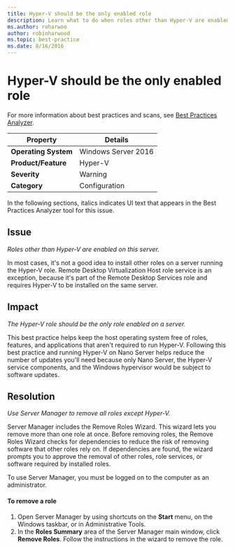 ```yaml
---
title: Hyper-V should be the only enabled role
description: Learn what to do when roles other than Hyper-V are enabled on your server.
ms.author: roharwoo
author: robinharwood
ms.topic: best-practice
ms.date: 8/16/2016
---
```

# Hyper-V should be the only enabled role

For more information about best practices and scans, see [Best Practices Analyzer](/previous-versions/windows/it-pro/windows-server-2008-R2-and-2008/dd759260(v=ws.11)).

|Property|Details|
|-|-|
|**Operating System**|Windows Server 2016|
|**Product/Feature**|Hyper-V|
|**Severity**|Warning|
|**Category**|Configuration|

In the following sections, italics indicates UI text that appears in the Best Practices Analyzer tool for this issue.

## Issue

*Roles other than Hyper-V are enabled on this server.*

In most cases, it's not a good idea to install other roles on a server running the Hyper-V role. Remote Desktop Virtualization Host role service is an exception, because it's part of the Remote Desktop Services role and requires Hyper-V to be installed on the same server.

## Impact

*The Hyper-V role should be the only role enabled on a server.*

This best practice helps keep the host operating system free of roles, features, and applications that aren't required to run Hyper-V. Following this best practice and running Hyper-V on Nano Server helps reduce the number of updates you'll need because only Nano Server, the Hyper-V service components, and the Windows hypervisor would be subject to software updates.

## Resolution

*Use Server Manager to remove all roles except Hyper-V.*

Server Manager includes the Remove Roles Wizard. This wizard lets you remove more than one role at once. Before removing roles, the Remove Roles Wizard checks for dependencies to reduce the risk of removing software that other roles rely on. If dependencies are found, the wizard prompts you to approve the removal of other roles, role services, or software required by installed roles.

To use Server Manager, you must be logged on to the computer as an administrator.

#### To remove a role

1.  Open Server Manager by using shortcuts on the **Start** menu, on the Windows taskbar, or in Administrative Tools.
2.   In the **Roles Summary** area of the Server Manager main window, click **Remove Roles**. Follow the instructions in the wizard to remove the role.


